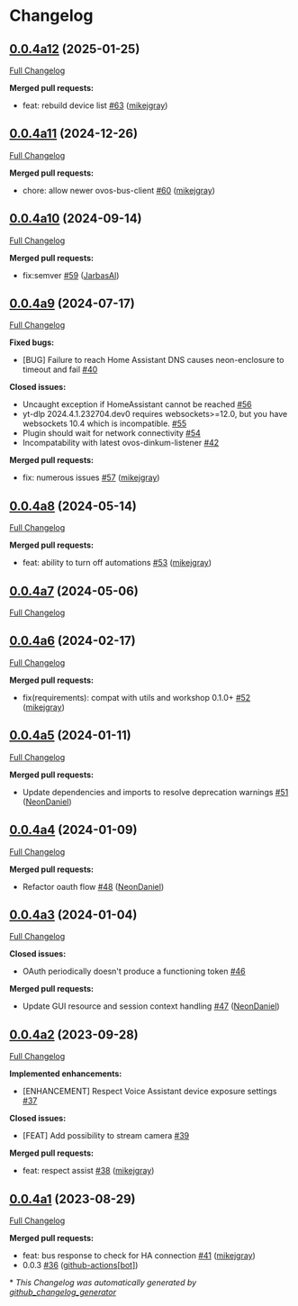 # Changelog

## [0.0.4a12](https://github.com/OpenVoiceOS/ovos-PHAL-plugin-homeassistant/tree/0.0.4a12) (2025-01-25)

[Full Changelog](https://github.com/OpenVoiceOS/ovos-PHAL-plugin-homeassistant/compare/0.0.4a11...0.0.4a12)

**Merged pull requests:**

- feat: rebuild device list [\#63](https://github.com/OpenVoiceOS/ovos-PHAL-plugin-homeassistant/pull/63) ([mikejgray](https://github.com/mikejgray))

## [0.0.4a11](https://github.com/OpenVoiceOS/ovos-PHAL-plugin-homeassistant/tree/0.0.4a11) (2024-12-26)

[Full Changelog](https://github.com/OpenVoiceOS/ovos-PHAL-plugin-homeassistant/compare/0.0.4a10...0.0.4a11)

**Merged pull requests:**

- chore: allow newer ovos-bus-client [\#60](https://github.com/OpenVoiceOS/ovos-PHAL-plugin-homeassistant/pull/60) ([mikejgray](https://github.com/mikejgray))

## [0.0.4a10](https://github.com/OpenVoiceOS/ovos-PHAL-plugin-homeassistant/tree/0.0.4a10) (2024-09-14)

[Full Changelog](https://github.com/OpenVoiceOS/ovos-PHAL-plugin-homeassistant/compare/0.0.4a9...0.0.4a10)

**Merged pull requests:**

- fix:semver [\#59](https://github.com/OpenVoiceOS/ovos-PHAL-plugin-homeassistant/pull/59) ([JarbasAl](https://github.com/JarbasAl))

## [0.0.4a9](https://github.com/OpenVoiceOS/ovos-PHAL-plugin-homeassistant/tree/0.0.4a9) (2024-07-17)

[Full Changelog](https://github.com/OpenVoiceOS/ovos-PHAL-plugin-homeassistant/compare/0.0.4a8...0.0.4a9)

**Fixed bugs:**

- \[BUG\] Failure to reach Home Assistant DNS causes neon-enclosure to timeout and fail [\#40](https://github.com/OpenVoiceOS/ovos-PHAL-plugin-homeassistant/issues/40)

**Closed issues:**

- Uncaught exception if HomeAssistant cannot be reached [\#56](https://github.com/OpenVoiceOS/ovos-PHAL-plugin-homeassistant/issues/56)
- yt-dlp 2024.4.1.232704.dev0 requires websockets\>=12.0, but you have websockets 10.4 which is incompatible. [\#55](https://github.com/OpenVoiceOS/ovos-PHAL-plugin-homeassistant/issues/55)
- Plugin should wait for network connectivity [\#54](https://github.com/OpenVoiceOS/ovos-PHAL-plugin-homeassistant/issues/54)
- Incompatability with latest ovos-dinkum-listener [\#42](https://github.com/OpenVoiceOS/ovos-PHAL-plugin-homeassistant/issues/42)

**Merged pull requests:**

- fix: numerous issues [\#57](https://github.com/OpenVoiceOS/ovos-PHAL-plugin-homeassistant/pull/57) ([mikejgray](https://github.com/mikejgray))

## [0.0.4a8](https://github.com/OpenVoiceOS/ovos-PHAL-plugin-homeassistant/tree/0.0.4a8) (2024-05-14)

[Full Changelog](https://github.com/OpenVoiceOS/ovos-PHAL-plugin-homeassistant/compare/0.0.4a7...0.0.4a8)

**Merged pull requests:**

- feat: ability to turn off automations [\#53](https://github.com/OpenVoiceOS/ovos-PHAL-plugin-homeassistant/pull/53) ([mikejgray](https://github.com/mikejgray))

## [0.0.4a7](https://github.com/OpenVoiceOS/ovos-PHAL-plugin-homeassistant/tree/0.0.4a7) (2024-05-06)

[Full Changelog](https://github.com/OpenVoiceOS/ovos-PHAL-plugin-homeassistant/compare/0.0.4a6...0.0.4a7)

## [0.0.4a6](https://github.com/OpenVoiceOS/ovos-PHAL-plugin-homeassistant/tree/0.0.4a6) (2024-02-17)

[Full Changelog](https://github.com/OpenVoiceOS/ovos-PHAL-plugin-homeassistant/compare/0.0.4a5...0.0.4a6)

**Merged pull requests:**

- fix\(requirements\): compat with utils and workshop 0.1.0+ [\#52](https://github.com/OpenVoiceOS/ovos-PHAL-plugin-homeassistant/pull/52) ([mikejgray](https://github.com/mikejgray))

## [0.0.4a5](https://github.com/OpenVoiceOS/ovos-PHAL-plugin-homeassistant/tree/0.0.4a5) (2024-01-11)

[Full Changelog](https://github.com/OpenVoiceOS/ovos-PHAL-plugin-homeassistant/compare/0.0.4a4...0.0.4a5)

**Merged pull requests:**

- Update dependencies and imports to resolve deprecation warnings [\#51](https://github.com/OpenVoiceOS/ovos-PHAL-plugin-homeassistant/pull/51) ([NeonDaniel](https://github.com/NeonDaniel))

## [0.0.4a4](https://github.com/OpenVoiceOS/ovos-PHAL-plugin-homeassistant/tree/0.0.4a4) (2024-01-09)

[Full Changelog](https://github.com/OpenVoiceOS/ovos-PHAL-plugin-homeassistant/compare/0.0.4a3...0.0.4a4)

**Merged pull requests:**

- Refactor oauth flow [\#48](https://github.com/OpenVoiceOS/ovos-PHAL-plugin-homeassistant/pull/48) ([NeonDaniel](https://github.com/NeonDaniel))

## [0.0.4a3](https://github.com/OpenVoiceOS/ovos-PHAL-plugin-homeassistant/tree/0.0.4a3) (2024-01-04)

[Full Changelog](https://github.com/OpenVoiceOS/ovos-PHAL-plugin-homeassistant/compare/0.0.4a2...0.0.4a3)

**Closed issues:**

- OAuth periodically doesn't produce a functioning token [\#46](https://github.com/OpenVoiceOS/ovos-PHAL-plugin-homeassistant/issues/46)

**Merged pull requests:**

- Update GUI resource and session context handling [\#47](https://github.com/OpenVoiceOS/ovos-PHAL-plugin-homeassistant/pull/47) ([NeonDaniel](https://github.com/NeonDaniel))

## [0.0.4a2](https://github.com/OpenVoiceOS/ovos-PHAL-plugin-homeassistant/tree/0.0.4a2) (2023-09-28)

[Full Changelog](https://github.com/OpenVoiceOS/ovos-PHAL-plugin-homeassistant/compare/0.0.4a1...0.0.4a2)

**Implemented enhancements:**

- \[ENHANCEMENT\] Respect Voice Assistant device exposure settings [\#37](https://github.com/OpenVoiceOS/ovos-PHAL-plugin-homeassistant/issues/37)

**Closed issues:**

- \[FEAT\] Add possibility to stream camera [\#39](https://github.com/OpenVoiceOS/ovos-PHAL-plugin-homeassistant/issues/39)

**Merged pull requests:**

- feat: respect assist [\#38](https://github.com/OpenVoiceOS/ovos-PHAL-plugin-homeassistant/pull/38) ([mikejgray](https://github.com/mikejgray))

## [0.0.4a1](https://github.com/OpenVoiceOS/ovos-PHAL-plugin-homeassistant/tree/0.0.4a1) (2023-08-29)

[Full Changelog](https://github.com/OpenVoiceOS/ovos-PHAL-plugin-homeassistant/compare/0.0.3...0.0.4a1)

**Merged pull requests:**

- feat: bus response to check for HA connection [\#41](https://github.com/OpenVoiceOS/ovos-PHAL-plugin-homeassistant/pull/41) ([mikejgray](https://github.com/mikejgray))
- 0.0.3 [\#36](https://github.com/OpenVoiceOS/ovos-PHAL-plugin-homeassistant/pull/36) ([github-actions[bot]](https://github.com/apps/github-actions))



\* *This Changelog was automatically generated by [github_changelog_generator](https://github.com/github-changelog-generator/github-changelog-generator)*
